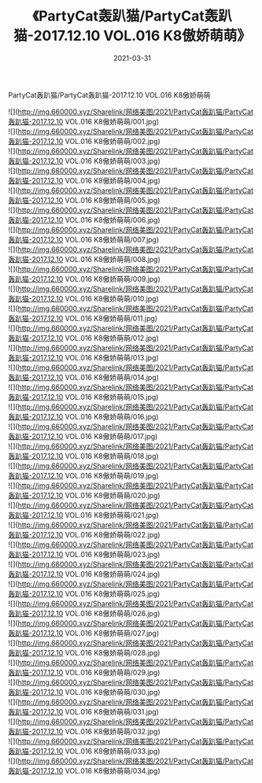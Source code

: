 ﻿---
layout: post
title:  《PartyCat轰趴猫/PartyCat轰趴猫-2017.12.10 VOL.016 K8傲娇萌萌》
date:   2021-03-31
img: http://img.660000.xyz/Sharelink/网络美图/2021/PartyCat轰趴猫/PartyCat轰趴猫-2017.12.10 VOL.016 K8傲娇萌萌/000.jpg
categories: [美女, 清纯, 唯美]
---

PartyCat轰趴猫/PartyCat轰趴猫-2017.12.10 VOL.016 K8傲娇萌萌

 ![](http://img.660000.xyz/Sharelink/网络美图/2021/PartyCat轰趴猫/PartyCat轰趴猫-2017.12.10 VOL.016 K8傲娇萌萌/001.jpg) <br>![](http://img.660000.xyz/Sharelink/网络美图/2021/PartyCat轰趴猫/PartyCat轰趴猫-2017.12.10 VOL.016 K8傲娇萌萌/002.jpg) <br>![](http://img.660000.xyz/Sharelink/网络美图/2021/PartyCat轰趴猫/PartyCat轰趴猫-2017.12.10 VOL.016 K8傲娇萌萌/003.jpg) <br>![](http://img.660000.xyz/Sharelink/网络美图/2021/PartyCat轰趴猫/PartyCat轰趴猫-2017.12.10 VOL.016 K8傲娇萌萌/004.jpg) <br>![](http://img.660000.xyz/Sharelink/网络美图/2021/PartyCat轰趴猫/PartyCat轰趴猫-2017.12.10 VOL.016 K8傲娇萌萌/005.jpg) <br>![](http://img.660000.xyz/Sharelink/网络美图/2021/PartyCat轰趴猫/PartyCat轰趴猫-2017.12.10 VOL.016 K8傲娇萌萌/006.jpg) <br>![](http://img.660000.xyz/Sharelink/网络美图/2021/PartyCat轰趴猫/PartyCat轰趴猫-2017.12.10 VOL.016 K8傲娇萌萌/007.jpg) <br>![](http://img.660000.xyz/Sharelink/网络美图/2021/PartyCat轰趴猫/PartyCat轰趴猫-2017.12.10 VOL.016 K8傲娇萌萌/008.jpg) <br>![](http://img.660000.xyz/Sharelink/网络美图/2021/PartyCat轰趴猫/PartyCat轰趴猫-2017.12.10 VOL.016 K8傲娇萌萌/009.jpg) <br>![](http://img.660000.xyz/Sharelink/网络美图/2021/PartyCat轰趴猫/PartyCat轰趴猫-2017.12.10 VOL.016 K8傲娇萌萌/010.jpg) <br>![](http://img.660000.xyz/Sharelink/网络美图/2021/PartyCat轰趴猫/PartyCat轰趴猫-2017.12.10 VOL.016 K8傲娇萌萌/011.jpg) <br>![](http://img.660000.xyz/Sharelink/网络美图/2021/PartyCat轰趴猫/PartyCat轰趴猫-2017.12.10 VOL.016 K8傲娇萌萌/012.jpg) <br>![](http://img.660000.xyz/Sharelink/网络美图/2021/PartyCat轰趴猫/PartyCat轰趴猫-2017.12.10 VOL.016 K8傲娇萌萌/013.jpg) <br>![](http://img.660000.xyz/Sharelink/网络美图/2021/PartyCat轰趴猫/PartyCat轰趴猫-2017.12.10 VOL.016 K8傲娇萌萌/014.jpg) <br>![](http://img.660000.xyz/Sharelink/网络美图/2021/PartyCat轰趴猫/PartyCat轰趴猫-2017.12.10 VOL.016 K8傲娇萌萌/015.jpg) <br>![](http://img.660000.xyz/Sharelink/网络美图/2021/PartyCat轰趴猫/PartyCat轰趴猫-2017.12.10 VOL.016 K8傲娇萌萌/016.jpg) <br>![](http://img.660000.xyz/Sharelink/网络美图/2021/PartyCat轰趴猫/PartyCat轰趴猫-2017.12.10 VOL.016 K8傲娇萌萌/017.jpg) <br>![](http://img.660000.xyz/Sharelink/网络美图/2021/PartyCat轰趴猫/PartyCat轰趴猫-2017.12.10 VOL.016 K8傲娇萌萌/018.jpg) <br>![](http://img.660000.xyz/Sharelink/网络美图/2021/PartyCat轰趴猫/PartyCat轰趴猫-2017.12.10 VOL.016 K8傲娇萌萌/019.jpg) <br>![](http://img.660000.xyz/Sharelink/网络美图/2021/PartyCat轰趴猫/PartyCat轰趴猫-2017.12.10 VOL.016 K8傲娇萌萌/020.jpg) <br>![](http://img.660000.xyz/Sharelink/网络美图/2021/PartyCat轰趴猫/PartyCat轰趴猫-2017.12.10 VOL.016 K8傲娇萌萌/021.jpg) <br>![](http://img.660000.xyz/Sharelink/网络美图/2021/PartyCat轰趴猫/PartyCat轰趴猫-2017.12.10 VOL.016 K8傲娇萌萌/022.jpg) <br>![](http://img.660000.xyz/Sharelink/网络美图/2021/PartyCat轰趴猫/PartyCat轰趴猫-2017.12.10 VOL.016 K8傲娇萌萌/023.jpg) <br>![](http://img.660000.xyz/Sharelink/网络美图/2021/PartyCat轰趴猫/PartyCat轰趴猫-2017.12.10 VOL.016 K8傲娇萌萌/024.jpg) <br>![](http://img.660000.xyz/Sharelink/网络美图/2021/PartyCat轰趴猫/PartyCat轰趴猫-2017.12.10 VOL.016 K8傲娇萌萌/025.jpg) <br>![](http://img.660000.xyz/Sharelink/网络美图/2021/PartyCat轰趴猫/PartyCat轰趴猫-2017.12.10 VOL.016 K8傲娇萌萌/026.jpg) <br>![](http://img.660000.xyz/Sharelink/网络美图/2021/PartyCat轰趴猫/PartyCat轰趴猫-2017.12.10 VOL.016 K8傲娇萌萌/027.jpg) <br>![](http://img.660000.xyz/Sharelink/网络美图/2021/PartyCat轰趴猫/PartyCat轰趴猫-2017.12.10 VOL.016 K8傲娇萌萌/028.jpg) <br>![](http://img.660000.xyz/Sharelink/网络美图/2021/PartyCat轰趴猫/PartyCat轰趴猫-2017.12.10 VOL.016 K8傲娇萌萌/029.jpg) <br>![](http://img.660000.xyz/Sharelink/网络美图/2021/PartyCat轰趴猫/PartyCat轰趴猫-2017.12.10 VOL.016 K8傲娇萌萌/030.jpg) <br>![](http://img.660000.xyz/Sharelink/网络美图/2021/PartyCat轰趴猫/PartyCat轰趴猫-2017.12.10 VOL.016 K8傲娇萌萌/031.jpg) <br>![](http://img.660000.xyz/Sharelink/网络美图/2021/PartyCat轰趴猫/PartyCat轰趴猫-2017.12.10 VOL.016 K8傲娇萌萌/032.jpg) <br>![](http://img.660000.xyz/Sharelink/网络美图/2021/PartyCat轰趴猫/PartyCat轰趴猫-2017.12.10 VOL.016 K8傲娇萌萌/033.jpg) <br>![](http://img.660000.xyz/Sharelink/网络美图/2021/PartyCat轰趴猫/PartyCat轰趴猫-2017.12.10 VOL.016 K8傲娇萌萌/034.jpg) <br>